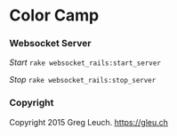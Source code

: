 # Color Camp


### Websocket Server

*Start*
`rake websocket_rails:start_server`

*Stop*
`rake websocket_rails:stop_server`




### Copyright

Copyright 2015 Greg Leuch. https://gleu.ch